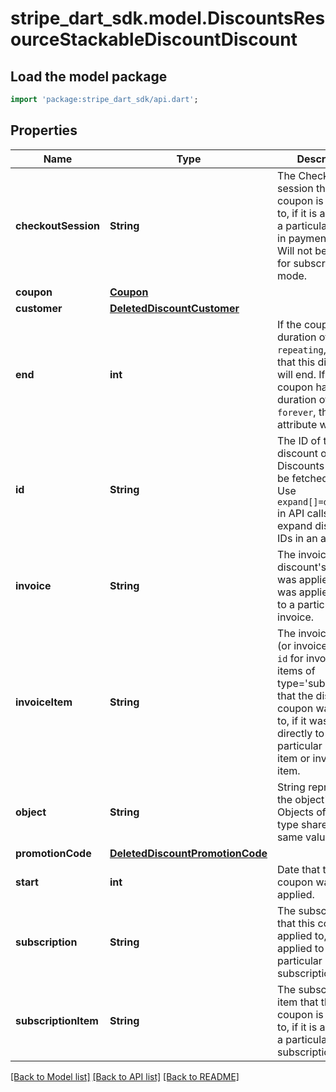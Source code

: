 # stripe_dart_sdk.model.DiscountsResourceStackableDiscountDiscount

## Load the model package
```dart
import 'package:stripe_dart_sdk/api.dart';
```

## Properties
Name | Type | Description | Notes
------------ | ------------- | ------------- | -------------
**checkoutSession** | **String** | The Checkout session that this coupon is applied to, if it is applied to a particular session in payment mode. Will not be present for subscription mode. | [optional] 
**coupon** | [**Coupon**](Coupon.md) |  | 
**customer** | [**DeletedDiscountCustomer**](DeletedDiscountCustomer.md) |  | [optional] 
**end** | **int** | If the coupon has a duration of `repeating`, the date that this discount will end. If the coupon has a duration of `once` or `forever`, this attribute will be null. | [optional] 
**id** | **String** | The ID of the discount object. Discounts cannot be fetched by ID. Use `expand[]=discounts` in API calls to expand discount IDs in an array. | 
**invoice** | **String** | The invoice that the discount's coupon was applied to, if it was applied directly to a particular invoice. | [optional] 
**invoiceItem** | **String** | The invoice item `id` (or invoice line item `id` for invoice line items of type='subscription') that the discount's coupon was applied to, if it was applied directly to a particular invoice item or invoice line item. | [optional] 
**object** | **String** | String representing the object's type. Objects of the same type share the same value. | 
**promotionCode** | [**DeletedDiscountPromotionCode**](DeletedDiscountPromotionCode.md) |  | [optional] 
**start** | **int** | Date that the coupon was applied. | 
**subscription** | **String** | The subscription that this coupon is applied to, if it is applied to a particular subscription. | [optional] 
**subscriptionItem** | **String** | The subscription item that this coupon is applied to, if it is applied to a particular subscription item. | [optional] 

[[Back to Model list]](../README.md#documentation-for-models) [[Back to API list]](../README.md#documentation-for-api-endpoints) [[Back to README]](../README.md)


